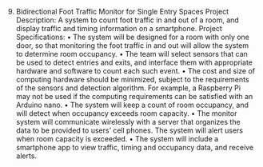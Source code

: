 9. Bidirectional Foot Traffic Monitor for Single Entry Spaces
Project Description:
A system to count foot traffic in and out of a room, and display traffic and timing information on a smartphone.
Project Specifications:
    • The system will be designed for a room with only one door, so that monitoring the foot traffic in and out will allow the system to determine room occupancy.
    • The team will select sensors that can be used to detect entries and exits, and interface them with appropriate hardware and software to count each such event.
    • The cost and size of computing hardware should be minimized, subject to the
requirements of the sensors and detection algorithm. For example, a Raspberry Pi may not be used if the computing requirements can be satisfied with an Arduino nano.
    • The system will keep a count of room occupancy, and will detect when occupancy exceeds room capacity.
    • The monitor system will communicate wirelessly with a server that organizes the data to be provided to users’ cell phones. The system will alert users when room capacity is exceeded.
    • The system will include a smartphone app to view traffic, timing and occupancy data, and receive alerts.
